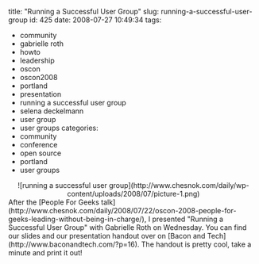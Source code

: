 title: "Running a Successful User Group"
slug: running-a-successful-user-group
id: 425
date: 2008-07-27 10:49:34
tags: 
- community
- gabrielle roth
- howto
- leadership
- oscon
- oscon2008
- portland
- presentation
- running a successful user group
- selena deckelmann
- user group
- user groups
categories: 
- community
- conference
- open source
- portland
- user groups

<center>![running a successful user group](http://www.chesnok.com/daily/wp-content/uploads/2008/07/picture-1.png)</center>
After the [People For Geeks talk](http://www.chesnok.com/daily/2008/07/22/oscon-2008-people-for-geeks-leading-without-being-in-charge/), I presented "Running a Successful User Group" with Gabrielle Roth on Wednesday. You can find our slides and our presentation handout over on [Bacon and Tech](http://www.baconandtech.com/?p=16). The handout is pretty cool, take a minute and print it out!
